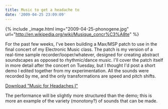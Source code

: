 ```yaml
---
title: Music to get a headache to
date: '2009-04-25 23:09:09'
---
```



{% include _image.html img="2009-04-25-phonogene.jpg" url="http://en.wikipedia.org/wiki/Musique_concr%C3%A8te"  %}

For the past few weeks, I've been building a Max/MSP patch to use in the final concert of my Electronic Music class. The patch is my version of a real-time sample recorder/looper/whatever, designed for creating abstract soundscapes as opposed to rhythmic/dance music. I'll cover the patch itself in more detail after the concert on Tuesday, but I thought I'd post a short demo I edited together from my experimentation. All the sounds were recorded by me, and the only transformations are speed and pitch shifts.

[Download "Music for Headaches I"](http://drop.io/khoxooz/asset/music-for-headaches-1-mp3)

The performance will be slightly more structured than the demo; this is more an example of the variety (monotony?) of sounds that can be made.


